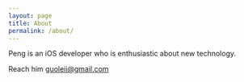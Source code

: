 ```yaml
---
layout: page
title: About
permalink: /about/
---
```


Peng is an iOS developer who is enthusiastic about new technology.

Reach him guoleii@gmail.com
